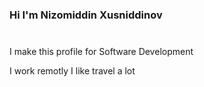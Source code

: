 ### Hi I'm Nizomiddin Xusniddinov 
<img src="https://media.giphy.com/media/hvRJCLFzcasrR4ia7z/giphy.gif" alt="" width="10px" />

I make this profile for Software Development <br/>

I work remotly I like travel a lot

<a href="https://avatars.mds.yandex.net/i?id=ee5d08575cd20e23cc901a9d526325ed-5888173-images-thumbs&n=13" width="25px"/>  
<a/>
